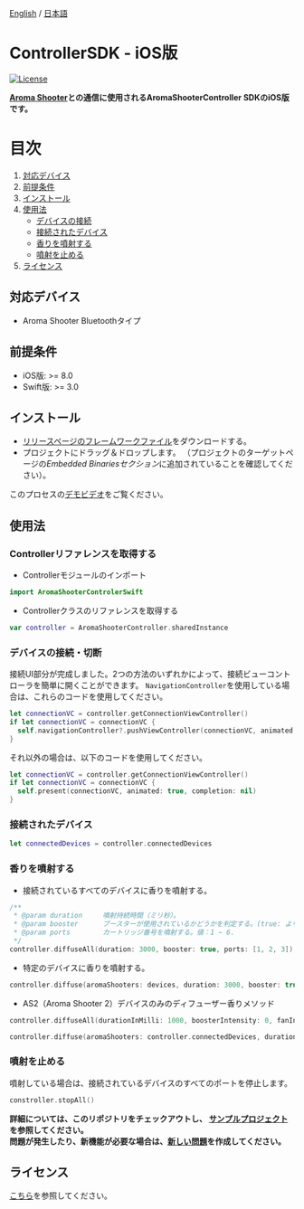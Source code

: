 [English](https://github.com/aromajoin/controller-sdk-ios) / [日本語](README-JP.md)

# ControllerSDK - iOS版

[![License](https://img.shields.io/badge/license-Apache%202-4EB1BA.svg?style=flat-square)](https://www.apache.org/licenses/LICENSE-2.0.html)

**[Aroma Shooter](https://aromajoin.com/products/aroma-shooter)との通信に使用されるAromaShooterController SDKのiOS版です。**  

# 目次
1. [対応デバイス](#対応デバイス)
2. [前提条件](#前提条件)
3. [インストール](#インストール)
4. [使用法](#使用法)
    * [デバイスの接続](#デバイスの接続切断)
    * [接続されたデバイス](#接続されたデバイス)
    * [香りを噴射する](#香りを噴射する)
    * [噴射を止める](#噴射を止める)
5. [ライセンス](#ライセンス)

## 対応デバイス
* Aroma Shooter Bluetoothタイプ

## 前提条件
* iOS版: >= 8.0
* Swift版: >= 3.0

## インストール  
* [リリースページのフレームワークファイル](https://github.com/aromajoin/controller-sdk-ios/releases)をダウンロードする。
* プロジェクトにドラッグ＆ドロップします。 （プロジェクトのターゲットページの*Embedded Binariesセクション*に追加されていることを確認してください）。

このプロセスの[デモビデオ](https://youtu.be/MepAhofA9PE)をご覧ください。

## 使用法

### Controllerリファレンスを取得する
* Controllerモジュールのインポート
```swift
import AromaShooterControlerSwift
```
* Controllerクラスのリファレンスを取得する
```swift
var controller = AromaShooterController.sharedInstance
```

### デバイスの接続・切断
接続UI部分が完成しました。2つの方法のいずれかによって、接続ビューコントローラを簡単に開くことができます。
`NavigationController`を使用している場合は、これらのコードを使用してください。
```swift
let connectionVC = controller.getConnectionViewController()
if let connectionVC = connectionVC {
  self.navigationController?.pushViewController(connectionVC, animated: true)
}
```
それ以外の場合は、以下のコードを使用してください。
```swift
let connectionVC = controller.getConnectionViewController()
if let connectionVC = connectionVC {
  self.present(connectionVC, animated: true, completion: nil)
}
```

### 接続されたデバイス
```swift
let connectedDevices = controller.connectedDevices
```  
### 香りを噴射する
* 接続されているすべてのデバイスに香りを噴射する。
```swift
/**
 * @param duration     噴射持続時間（ミリ秒）。
 * @param booster      ブースターが使用されているかどうかを判定する。(true: より強く噴射する, false: より弱く噴射する)
 * @param ports        カートリッジ番号を噴射する。値：1 ~ 6.
 */
controller.diffuseAll(duration: 3000, booster: true, ports: [1, 2, 3])
```  
* 特定のデバイスに香りを噴射する。
```swift
controller.diffuse(aromaShooters: devices, duration: 3000, booster: true, port: [1, 2, 3])
```  

* AS2（Aroma Shooter 2）デバイスのみのディフューザー香りメソッド
```swift
controller.diffuseAll(durationInMilli: 1000, boosterIntensity: 0, fanIntensity: 50, ports: [CartridgePort(number: 3, intensityPercent: 100)])

controller.diffuse(aromaShooters: controller.connectedDevices, durationInMilli: 1000, boosterIntensity: 50, fanIntensity: 40, ports: [CartridgePort(number: 3, intensityPercent: 100)])
``` 

### 噴射を止める
噴射している場合は、接続されているデバイスのすべてのポートを停止します。
```swift
constroller.stopAll()
```

**詳細については、このリポジトリをチェックアウトし、
[サンプルプロジェクト](https://github.com/aromajoin/controller-sdk-ios/tree/master/sample)を参照してください。**  
**問題が発生したり、新機能が必要な場合は、[新しい問題](https://github.com/aromajoin/controller-sdk-ios/issues)を作成してください。**

## ライセンス
[こちら](https://github.com/aromajoin/controller-sdk-ios/blob/master/LICENSE.md)を参照してください。
